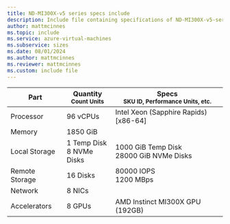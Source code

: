 ```yaml
---
title: ND-MI300X-v5 series specs include
description: Include file containing specifications of ND-MI300X-v5-series VM sizes.
author: mattmcinnes
ms.topic: include
ms.service: azure-virtual-machines
ms.subservice: sizes
ms.date: 08/01/2024
ms.author: mattmcinnes
ms.reviewer: mattmcinnes
ms.custom: include file
---
```

| Part | Quantity <br><sup>Count Units | Specs <br><sup>SKU ID, Performance Units, etc.  |
|---|---|---|
| Processor      | 96 vCPUs     | Intel Xeon (Sapphire Rapids) [x86-64] |
| Memory         | 1850  GiB        |    |
| Local Storage  | 1 Temp Disk <br> 8 NVMe Disks        | 1000 GiB Temp Disk <br> 28000 GiB NVMe Disks |
| Remote Storage | 16 Disks        | 80000 IOPS <br>1200 MBps |
| Network        | 8 NICs        |  |
| Accelerators   | 8 GPUs            | AMD Instinct MI300X GPU (192GB)    |

